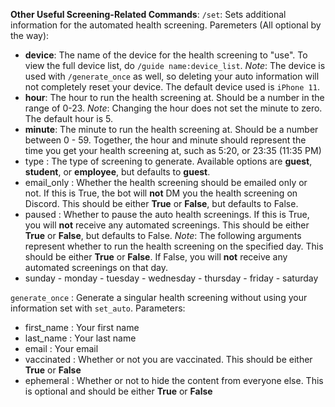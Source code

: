 __**Other Useful Screening-Related Commands**__:
`/set`: Sets additional information for the automated health screening.
Paremeters (All optional by the way):
- **device**: The name of the device for the health screening to "use". To view the full device list, do `/guide name:device_list`. *Note*: The device is used with `/generate_once` as well, so deleting your auto information will not completely reset your device. The default device used is `iPhone 11`.
- **hour**: The hour to run the health screening at. Should be a number in the range of 0-23. *Note*: Changing the hour does not set the minute to zero. The default hour is 5.
- **minute**: The minute to run the health screening at. Should be a number between 0 - 59.
Together, the hour and minute should represent the time you get your health screening at, such as 5:20, or 23:35 (11:35 PM)
- type : The type of screening to generate. Available options are __guest__, __student__, or __employee__, but defaults to __guest__.
- email_only : Whether the health screening should be emailed only or not. If this is True, the bot will **not** DM you the health screening on Discord. This should be either __True__ or __False__, but defaults to False.
- paused : Whether to pause the auto health screenings. If this is True, you will **not** receive any automated screenings. This should be either __True__ or __False__, but defaults to False.
*Note*: The following arguments represent whether to run the health screening on the specified day. This should be either __True__ or __False__. If False, you will **not** receive any automated screenings on that day.
- sunday - monday - tuesday - wednesday - thursday - friday - saturday


`generate_once` : Generate a singular health screening without using your information set with `set_auto`.
Parameters:
- first_name : Your first name
- last_name : Your last name
- email : Your email 
- vaccinated : Whether or not you are vaccinated. This should be either __True__ or __False__
- ephemeral : Whether or not to hide the content from everyone else. This is optional and should be either __True__ or __False__
